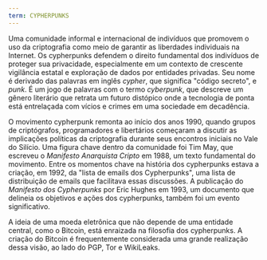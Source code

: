 ```yaml
---
term: CYPHERPUNKS
---
```


Uma comunidade informal e internacional de indivíduos que promovem o uso da criptografia como meio de garantir as liberdades individuais na Internet. Os cypherpunks defendem o direito fundamental dos indivíduos de proteger sua privacidade, especialmente em um contexto de crescente vigilância estatal e exploração de dados por entidades privadas. Seu nome é derivado das palavras em inglês *cypher*, que significa "código secreto", e *punk*. É um jogo de palavras com o termo *cyberpunk*, que descreve um gênero literário que retrata um futuro distópico onde a tecnologia de ponta está entrelaçada com vícios e crimes em uma sociedade em decadência.

O movimento cypherpunk remonta ao início dos anos 1990, quando grupos de criptógrafos, programadores e libertários começaram a discutir as implicações políticas da criptografia durante seus encontros iniciais no Vale do Silício. Uma figura chave dentro da comunidade foi Tim May, que escreveu o *Manifesto Anarquista Cripto* em 1988, um texto fundamental do movimento. Entre os momentos chave na história dos cypherpunks estava a criação, em 1992, da "lista de emails dos Cypherpunks", uma lista de distribuição de emails que facilitava essas discussões. A publicação do *Manifesto dos Cypherpunks* por Eric Hughes em 1993, um documento que delineia os objetivos e ações dos cypherpunks, também foi um evento significativo.

A ideia de uma moeda eletrônica que não depende de uma entidade central, como o Bitcoin, está enraizada na filosofia dos cypherpunks. A criação do Bitcoin é frequentemente considerada uma grande realização dessa visão, ao lado do PGP, Tor e WikiLeaks.